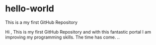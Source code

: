 # hello-world
This is a my first GitHub Repository

Hi , This is my first GitHub Repository and with this fantastic portal I am improving my programming skills.
 The time has come.
..
